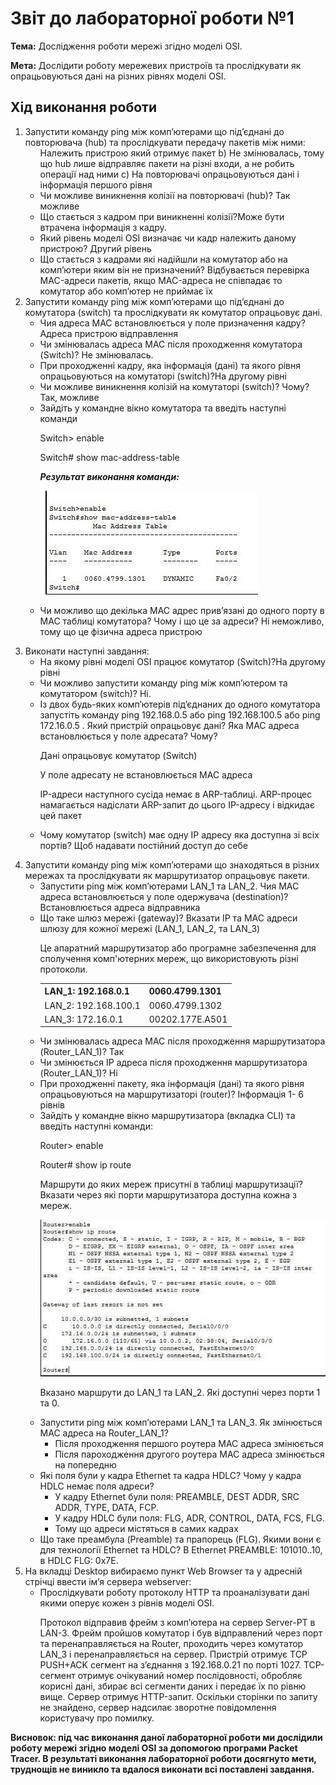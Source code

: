 <h1>Звіт до лабораторної роботи №1</h1>
<p><b>Тема:</b> Дослідження роботи мережі згідно моделі OSI.</p>
<p><b>Мета:</b> Дослідити роботу мережевих пристроїв та прослідкувати як опрацьовуються дані на різних рівнях моделі OSI.</p>
<h2>Хід виконання роботи</h2>
<ol>
<li>Запустити команду ping між комп’ютерами що під’єднані до повторювача (hub) та прослідкувати передачу пакетів між ними:
<ul>
<span class="red">Належить пристрою який отримує пакет</span></li>
<span class="red"> b)	Не змінювалась, тому що hub лише відправляє пакети на різні входи, а не робить операції над ними</span></li>
<span class="red">  c)	На повторювачі опрацьовуються дані і інформація першого рівня</span></li>
<li>Чи можливе виникнення колізії на повторювачі (hub)?<span class="red"> Так можливе</span></li>
<li>Що стається з кадром при виникненні колізії?<span class="red">Може бути втрачена інформація з кадру.</span> </li>
<li>Який рівень моделі OSI визначає чи кадр належить даному пристрою?<span class="red"> Другий рівень</span></li>
<li>Що стається з кадрами які надійшли на комутатор або на комп’ютери яким він не призначений? <span class="red">Відбувається перевірка MAC-адреси пакетів, якщо MAC-адреса не співпадає то комутатор або комп’ютер не приймає їх</span></li>
</ul>
</li>
<li>Запустити команду ping між комп’ютерами що під’єднані до комутатора (switch) та прослідкувати як комутатор опрацьовує дані.
<ul>
<li>Чия адреса MAC встановлюється у поле призначення кадру?<span class="red">Адреса пристрою відправлення</span> </li>
<li>Чи змінювалась адреса MAC після проходження комутатора (Switch)? <span class="red">Не змінювалась.</span></li>
<li>При проходженні кадру, яка інформація (дані) та якого рівня опрацьовуються на комутаторі (switch)?<span class="red">На другому рівні</span> </li>
<li>Чи можливе виникнення колізій на комутаторі (switch)? Чому? <span class="red">Так, можливе</span></li>
<li>Зайдіть у командне вікно комутатора та введіть наступні команди
<p> Switch> enable</p>
<p> Switch# show mac-address-table</p>
<p><b><i> Результат виконання команди: </i></b></p>
<img src="https://github.com/Dima19876/Makarukha_lab_TOTM_2020/blob/master/LAB1/m3.jpg" >
</li>
<li>
<p>Чи можливо що декілька МАС адрес прив’язані до одного порту в МАС таблиці комутатора? Чому і що це за адреси?<span class="red"> Ні неможливо, тому що це фізична адреса пристрою</span></p>
</li>
</ul>
</li>
<li>Виконати наступні завдання:
<ul>
<li>На якому рівні моделі OSI працює комутатор (Switch)?<span class="red">На другому рівні</span> </li>
<li>Чи можливо запустити команду ping між комп’ютером та комутатором (switch)? <span class="red">Ні.</span></li>
<li>Із двох будь-яких комп’ютерів під’єднаних до одного комутатора запустіть команду ping 192.168.0.5 або ping 192.168.100.5 або ping 172.16.0.5 . Який пристрій опрацьовує дані? Яка МАС адреса встановлюється у поле адресата? Чому?
<p>Дані опрацьовує комутатор (Switch)</p>
<p>У поле адресату не встановлюється MAC адреса</p>
<p>IP-адреси наступного сусіда немає в ARP-таблиці. ARP-процес намагається надіслати ARP-запит до цього IP-адресу і відкидає цей пакет</p>
</li>
<li>
<p>Чому комутатор (switch) має одну ІР адресу яка доступна зі всіх портів? <span class="red"> Щоб надавати постійний доступ до себе</span></p>
</li>
</ul>
</li>
<li>Запустити команду ping між комп’ютерами що знаходяться в різних мережах та прослідкувати як маршрутизатор опрацьовує пакети.
<ul>
<li>Запустити ping між комп’ютерами LAN_1 та LAN_2. Чия МАС адреса встановлюється у поле одержувача (destination)?<span class="red"> Встановлюється адреса відправника</span></li>
<li>Що таке шлюз мережі (gateway)? Вказати IP та МАС адреси шлюзу для кожної мережі (LAN_1, LAN_2, та LAN_3)
<p>Це апаратний маршрутизатор або програмне забезпечення для сполучення комп'ютерних мереж, що використовують різні протоколи.</p>
<table>
<tr>
<th>LAN_1: 192.168.0.1</th>
<th>0060.4799.1301</th>
</tr>
<tr>
                            <td>LAN_2: 192.168.100.1</td>
                            <td>0060.4799.1302</td>
                        </tr>
                        <tr>
                            <td>LAN_3: 172.16.0.1</td>
                            <td>00202.177E.A501</td>
                        </tr>
                    </table>
                </li>
                <li>Чи змінювалась адреса MAC після проходження маршрутизатора (Router_LAN_1)?<span class="red"> Так</span></li>
                <li>Чи змінюється ІР адреса після проходження маршрутизатора (Router_LAN_1)? <span class="red"> Нi</span></li>
                <li>При проходженні пакету, яка інформація (дані) та якого рівня опрацьовуються на маршрутизаторі (router)? <span class="red">Інформація 1- 6 рівнів</span></li>
                <li>Зайдіть у командне вікно маршрутизатора (вкладка CLI) та введіть наступні команди:
                    <p>Router> enable</p>
                    <p>Router# show ip route</p>
                    <p>Маршрути до яких мереж присутні в таблиці маршрутизації? Вказати через які порти маршрутизатора доступна кожна з мереж.</p>
                    <img src="https://github.com/Dima19876/Makarukha_lab_TOTM_2020/blob/master/LAB1/m1.jpg">
                    <p>Вказано маршрути до LAN_1 та LAN_2. Які доступні через порти 1 та 0.</p>
                </li>
                <li>Запустити ping між комп’ютерами LAN_1 та LAN_3. Як змінюється МАС адреса на Router_LAN_1?
                    <ul>
                        <li><span class="red"> Після проходження першого роутера МАС адреса змінюється </span> </li>
                    </ul>
                    <ul>
                        <li><span class="red"> Після пароходження другого роутера МАС адреса змінюється на попередню</span></li>
                    </ul>
                </li>
                <li>Які поля були у кадра Ethernet та кадра HDLC? Чому у кадра HDLC немає поля адреси?
                    <ul>
                        <li><span class="red"> У кадру Ethernet були поля: PREAMBLE, DEST ADDR, SRC ADDR, TYPE, DATA, FCP.</span></li>
                    </ul>
                    <ul>
                        <li><span class="red"> У кадру HDLC були поля: FLG, ADR, CONTROL, DATA, FCS, FLG.</span></li>
                    </ul>
                    <ul>
                        <li><span class="red"> Тому що адреси містяться в самих кадрах</span></li>
                    </ul>
                </li>
                <li>Що таке преамбула (Preamble) та прапорець (FLG). Якими вони є для технології Ethernet та HDLC?<span class="red"> В Ethernet PREAMBLE: 101010..10, в HDLC FLG: 0x7E.</span></li>
            </ul>
        </li>
        <li>На вкладці Desktop вибираємо пункт Web Browser та у адресній стрічці ввести ім’я сервера webserver:
            <ul>
                <li>Прослідкувати роботу протоколу HTTP та проаналізувати дані якими оперує кожен з рівнів моделі OSI.</li>
                <p>Протокол відправив фрейм з комп’ютера на сервер Server-PT в LAN-3. Фрейм пройшов комутатор і був відправлений через порт та перенаправляється на Router, проходить через комутатор LAN_3 і перенаправляється на сервер. Пристрій отримує TCP
                    PUSH+ACK сегмент на з’єднання з 192.168.0.21 по порті 1027. TCP-сегмент отримує очікуваний номер послідовності, обробляє корисні дані, збирає всі сегменти даних і передає їх по рівню вище. Сервер отримує HTTP-запит. Оскільки сторінки
                    по запиту не знайдено, сервер надсилає зворотне повідомлення користувачу про помилку.
                </p>
            </ul>
        </li>
    </ol>
    <p>
        <b>Висновок: під час виконання даної лабораторної роботи ми дослідили роботу мережі згідно моделі OSI за допомогою програми Packet Tracer. В результаті виконання лабораторної роботи досягнуто мети, труднощів не виникло та вдалося виконати
        всі поставлені завдання.
    </b></p>
